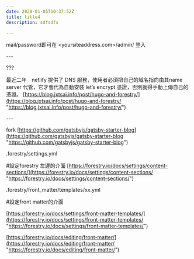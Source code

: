 ```yaml
---
date: 2020-01-05T10:37:52Z
title: title4
description: sdfsdfs

---
```

mail/password即可在 <yoursiteaddress.com>/admin/ 登入

\---

???

最近二年　netlify 提供了 DNS 服務，使用者必須把自己的域名指向由其name server 代管，它才會代為自動安裝 let’s encrypt 憑證，否則就得手動上傳自己的憑證。 [https://blog.jxtsai.info/post/hugo-and-forestry/](https://blog.jxtsai.info/post/hugo-and-forestry/ "https://blog.jxtsai.info/post/hugo-and-forestry/")

\---

fork [https://github.com/gatsbyjs/gatsby-starter-blog](https://github.com/gatsbyjs/gatsby-starter-blog "https://github.com/gatsbyjs/gatsby-starter-blog")

.forestry/settings.yml

  #設定forestry 左邊的介面 [https://forestry.io/docs/settings/content-sections/](https://forestry.io/docs/settings/content-sections/ "https://forestry.io/docs/settings/content-sections/")

.forestry/front_matter/templates/xx.yml

  #設定front matter的介面

  [https://forestry.io/docs/settings/front-matter-templates/](https://forestry.io/docs/settings/front-matter-templates/ "https://forestry.io/docs/settings/front-matter-templates/")

  [https://forestry.io/docs/editing/front-matter/](https://forestry.io/docs/editing/front-matter/ "https://forestry.io/docs/editing/front-matter/")